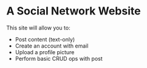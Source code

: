 # A Social Network Website
This site will allow you to:

- Post content (text-only)
- Create an account with email
- Upload a profile picture
- Perform basic CRUD ops with post
